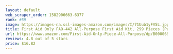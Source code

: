 ```yaml
---
layout: default 
﻿web_scraper_order: 1582906663-6377
rank: #59
image: https://images-na.ssl-images-amazon.com/images/I/71Uub1yFV5L.jpg
title: First Aid Only FAO-442 All-Purpose First Aid Kit, 299 Pieces (Pack of 1)
url: https://www.amazon.com/First-Aid-Only-Piece-All-Purpose/dp/B000069EYA/ref=zg_mw_hpc_59?_encoding=UTF8&psc=1&refRID=25WQDBTAJF2JRCYG7BG8
reviews: 4.8 out of 5 stars
price: $16.82 
---
```


